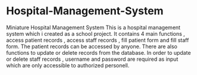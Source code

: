 # Hospital-Management-System
Miniature Hospital Management System
This is a hospital management system which i created as a school project.
It contains 4 main functions , access patient records , access staff records , fill patient form and fill staff form.
The patient records can be accessed by anyone. There are also functions to update or delete records from the database.
In order to update or delete staff records , username and password are required as input which are only accessible to authorized personell.
